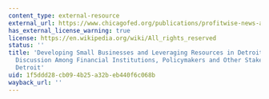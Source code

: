 ```yaml
---
content_type: external-resource
external_url: https://www.chicagofed.org/publications/profitwise-news-and-views/2013/pnv-apr2013
has_external_license_warning: true
license: https://en.wikipedia.org/wiki/All_rights_reserved
status: ''
title: 'Developing Small Businesses and Leveraging Resources in Detroit: An Informed
  Discussion Among Financial Institutions, Policymakers and Other Stakeholders in
  Detroit'
uid: 1f5ddd28-cb09-4b25-a32b-eb440f6c068b
wayback_url: ''
---
```

